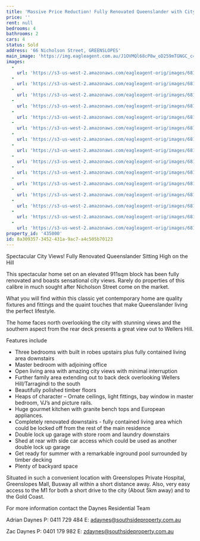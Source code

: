 ```yaml
---
title: 'Massive Price Reduction! Fully Renovated Queenslander with City Views'
price: ''
rent: null
bedrooms: 4
bathrooms: 2
cars: 4
status: Sold
address: '66 Nicholson Street, GREENSLOPES'
main_image: 'https://img.eagleagent.com.au/J1OVMQl68cP8w_oD259mTGNGC_c=/1280x854/smart/https://s3-us-west-2.amazonaws.com/eagleagent-orig/images/6819658/106093230-image-M.jpg'
images:
  -
    url: 'https://s3-us-west-2.amazonaws.com/eagleagent-orig/images/6819672/106093230-image-O.jpg'
  -
    url: 'https://s3-us-west-2.amazonaws.com/eagleagent-orig/images/6819671/106093230-image-N.jpg'
  -
    url: 'https://s3-us-west-2.amazonaws.com/eagleagent-orig/images/6819670/106093230-image-L.jpg'
  -
    url: 'https://s3-us-west-2.amazonaws.com/eagleagent-orig/images/6819669/106093230-image-K.jpg'
  -
    url: 'https://s3-us-west-2.amazonaws.com/eagleagent-orig/images/6819668/106093230-image-J.jpg'
  -
    url: 'https://s3-us-west-2.amazonaws.com/eagleagent-orig/images/6819667/106093230-image-I.jpg'
  -
    url: 'https://s3-us-west-2.amazonaws.com/eagleagent-orig/images/6819666/106093230-image-H.jpg'
  -
    url: 'https://s3-us-west-2.amazonaws.com/eagleagent-orig/images/6819665/106093230-image-G.jpg'
  -
    url: 'https://s3-us-west-2.amazonaws.com/eagleagent-orig/images/6819664/106093230-image-F.jpg'
  -
    url: 'https://s3-us-west-2.amazonaws.com/eagleagent-orig/images/6819663/106093230-image-E.jpg'
  -
    url: 'https://s3-us-west-2.amazonaws.com/eagleagent-orig/images/6819662/106093230-image-D.jpg'
  -
    url: 'https://s3-us-west-2.amazonaws.com/eagleagent-orig/images/6819661/106093230-image-C.jpg'
  -
    url: 'https://s3-us-west-2.amazonaws.com/eagleagent-orig/images/6819660/106093230-image-B.jpg'
  -
    url: 'https://s3-us-west-2.amazonaws.com/eagleagent-orig/images/6819659/106093230-image-A.jpg'
  -
    url: 'https://s3-us-west-2.amazonaws.com/eagleagent-orig/images/6819658/106093230-image-M.jpg'
property_id: '435000'
id: 8a309357-3452-431a-9ac7-a4c505b70123
---
```

Spectacular City Views! Fully Renovated Queenslander Sitting High on the Hill

This spectacular home set on an elevated 911sqm block has been fully renovated and boasts sensational city views. Rarely do properties of this calibre in much sought after Nicholson Street come on the market.

What you will find within this classic yet contemporary home are quality fixtures and fittings and the quaint touches that make Queenslander living the perfect lifestyle.

The home faces north overlooking the city with stunning views and the southern aspect from the rear deck presents a great view out to Wellers Hill.

Features include
*  Three bedrooms with built in robes upstairs plus fully contained living area downstairs
*  Master bedroom with adjoining office
*  Open living area with amazing city views with minimal interruption
*  Further family area extending out to back deck overlooking Wellers Hill/Tarragindi to the south
*  Beautifully polished timber floors
*  Heaps of character – Ornate ceilings, light fittings, bay window in master bedroom, VJ’s and picture rails.
*  Huge gourmet kitchen with granite bench tops and European appliances.
*  Completely renovated downstairs - fully contained living area which could be locked off from the rest of the main residence
*  Double lock up garage with store room and laundry downstairs
*  Shed at rear with side car access which could be used as another double lock up garage
*  Get ready for summer with a remarkable inground pool surrounded by timber decking
*  Plenty of backyard space

Situated in such a convenient location with Greenslopes Private Hospital, Greenslopes Mall, Busway all within a short distance away. Also, very easy access to the M1 for both a short drive to the city (About 5km away) and to the Gold Coast.

For more information contact the Daynes Residential Team

Adrian Daynes
P: 0411 729 484
E: adaynes@southsideproperty.com.au

Zac Daynes
P: 0401 179 982
E: zdaynes@southsideproperty.com.au